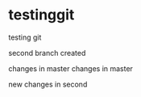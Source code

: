 # testinggit
testing git

second branch created

changes in master
changes in master

new changes in second
